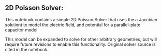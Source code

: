 2D Poisson Solver:
---------
This notebook contains a simple 2D Poisson Solver that uses the a Jacobian solutiont to model the electric field, and potential 
for a parallel-plate capacitor model.

This model can be expanded to solve for other arbitrary geometries, but will require future revisions to enable this functionality.
Original solver source is cited in the notebook.

